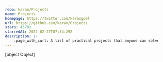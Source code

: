 ```yaml
---
repo: karan/Projects
name: Projects
homepage: https://twitter.com/karangoel
url: https://github.com/karan/Projects
stars: 45791
starredAt: 2022-02-27T07:34:29Z
description: |-
    :page_with_curl: A list of practical projects that anyone can solve in any programming language.
---
```


[object Object]

